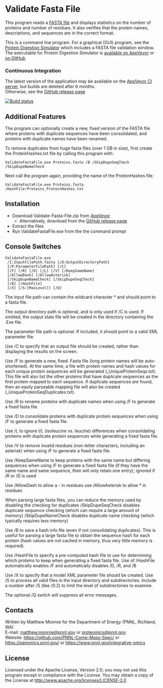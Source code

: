 
# Validate Fasta File

This program reads a [FASTA file](https://en.wikipedia.org/wiki/FASTA_format) 
and displays statistics on the number of proteins and number of residues.
It also verifies that the protein names, descriptions, and sequences are in the correct format.

This is a command line program.  For a graphical (GUI) program, see the
[Protein Digestion Simulator](https://github.com/PNNL-Comp-Mass-Spec/Protein-Digestion-Simulator)
which includes a FASTA file validation window.  The executable for 
Protein Digestion Simulator is
[available on AppVeyor](https://ci.appveyor.com/project/PNNLCompMassSpec/protein-digestion-simulator/build/artifacts)
or [on GitHub](https://github.com/PNNL-Comp-Mass-Spec/Protein-Digestion-Simulator/releases)

### Continuous Integration

The latest version of the application may be available on the [AppVeyor CI server](https://ci.appveyor.com/project/PNNLCompMassSpec/validate-fasta-file/build/artifacts),
but builds are deleted after 6 months. \
Otherwise, see the [GitHub release page](https://github.com/PNNL-Comp-Mass-Spec/Validate-Fasta-File/releases)

[![Build status](https://ci.appveyor.com/api/projects/status/gg6u438llyhiupv3?svg=true)](https://ci.appveyor.com/project/PNNLCompMassSpec/validate-fasta-file)

## Additional Features

The program can optionally create a new, fixed version of the FASTA file
where proteins with duplicate sequences have been consolidated, and
proteins with duplicate names have been renamed.

To remove duplicates from huge fasta files (over 1 GB in size), first 
create the ProteinHashes.txt file by calling this program with:
```
ValidateFastaFile.exe Proteins.fasta /B /SkipDupeSeqCheck /SkipDupeNameCheck
```

Next call the program again, providing the name of the ProteinHashes file:
```
ValidateFastaFile.exe Proteins.fasta /HashFile:Proteins_ProteinHashes.txt
```

## Installation

* Download Validate-Fasta-File.zip from [AppVeyor](https://ci.appveyor.com/project/PNNLCompMassSpec/validate-fasta-file/build/build/artifacts)
  * Alternatively, download from the [GitHub release page](https://github.com/PNNL-Comp-Mass-Spec/Validate-Fasta-File/releases)
* Extract the files
* Run ValidateFastaFile.exe from the the command prompt

## Console Switches

```
ValidateFastaFile.exe
 /I:InputFilePath.fasta [/O:OutputDirectoryPath]
 [/P:ParameterFilePath] [/C]
 [/F] [/R] [/D] [/L] [/V] [/KeepSameName]
 [/AllowDash] [/AllowAsterisk]
 [/SkipDupeNameCheck] [/SkipDupeSeqCheck]
 [/B] [/HashFile]
 [/X] [/S:[MaxLevel]] [/Q]
```

The input file path can contain the wildcard character * and should point 
to a fasta file.

The output directory path is optional, and is only used if /C is used.
If omitted, the output stats file will be created in the directory 
containing the .Exe file.

The parameter file path is optional.  If included, it should point to a 
valid XML parameter file.

Use /C to specify that an output file should be created, rather than 
displaying the results on the screen.

Use /F to generate a new, fixed .Fasta file (long protein names will be auto-shortened).
At the same time, a file with protein names and hash values
for each unique protein sequences will be generated (_UniqueProteinSeqs.txt). 
This file will also list the other proteins that have duplicate sequences as the first protein mapped to each sequence.
If duplicate sequences are found, then an easily parseable mapping file will
also be created (_UniqueProteinSeqDuplicates.txt).

Use /R to rename proteins with duplicate names when using /F to generate a 
fixed fasta file.

Use /D to consolidate proteins with duplicate protein sequences when using 
/F to generate a fixed fasta file.

Use /L to ignore I/L (isoleucine vs. leucine) differences when consolidating 
proteins with duplicate protein sequences while generating a fixed fasta file.

Use /V to remove invalid residues (non-letter characters, including an 
asterisk) when using /F to generate a fixed fasta file.

Use /KeepSameName to keep proteins with the same name but differing sequences 
when using /F to generate a fixed fasta file (if they have the same name and 
same sequence, then will only retain one entry); ignored if /R or /D is used

Use /AllowDash to allow a - in residues
use /AllowAsterisk to allow * in residues

When parsing large fasta files, you can reduce the memory used by disabling 
the checking for duplicates
 /SkipDupeSeqCheck disables duplicate sequence checking (which can 
  require a large amount of memory)
 /SkipDupeNameCheck disables duplicate name checking (which typically 
  requires less memory)

Use /B to save a hash info file (even if not consolidating duplicates).
This is useful for parsing a large fasta file to obtain the sequence hash 
for each protein (hash values are not cached in memory, thus very little
memory is required).

Use /HashFile to specify a pre-computed hash file to use for determining 
which proteins to keep when generating a fixed fasta file. Use of 
/HashFile automatically enables /F and automatically disables /D, /R, and /B

Use /X to specify that a model XML parameter file should be created.
Use /S to process all valid files in the input directory and subdirectories.
Include a number after /S (like /S:2) to limit the level of subdirectories 
to examine.

The optional /Q switch will suppress all error messages.

## Contacts

Written by Matthew Monroe for the Department of Energy (PNNL, Richland, WA) \
E-mail: matthew.monroe@pnnl.gov or proteomics@pnnl.gov\
Website: https://github.com/PNNL-Comp-Mass-Spec/ or https://panomics.pnnl.gov/ or https://www.pnnl.gov/integrative-omics

## License

Licensed under the Apache License, Version 2.0; you may not use this program except 
in compliance with the License.  You may obtain a copy of the License at 
http://www.apache.org/licenses/LICENSE-2.0
